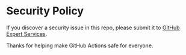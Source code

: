 # Security Policy

If you discover a security issue in this repo, please submit it to [GitHub Expert Services](https://services.github.com/#contact).

Thanks for helping make GitHub Actions safe for everyone.
